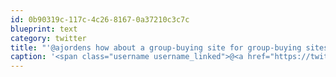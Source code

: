 ```yaml
---
id: 0b90319c-117c-4c26-8167-0a37210c3c7c
blueprint: text
category: twitter
title: "'@ajordens how about a group-buying site for group-buying sites?"
caption: '<span class="username username_linked">@<a href="https://twitter.com/ajordens" title="Adam Jordens">ajordens</a></span> how about a group-buying site for group-buying sites?'
---
```

